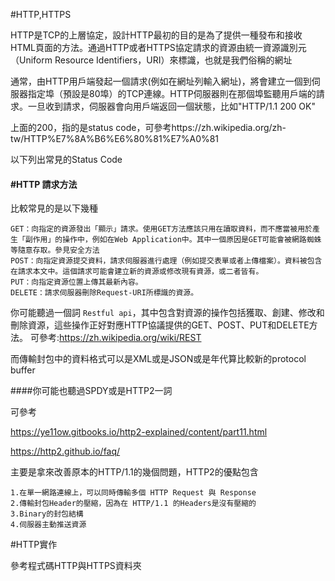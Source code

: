 #HTTP,HTTPS

HTTP是TCP的上層協定，設計HTTP最初的目的是為了提供一種發布和接收HTML頁面的方法。通過HTTP或者HTTPS協定請求的資源由統一資源識別元（Uniform Resource Identifiers，URI）來標識，也就是我們俗稱的網址

通常，由HTTP用戶端發起一個請求(例如在網址列輸入網址)，將會建立一個到伺服器指定埠（預設是80埠）的TCP連線。HTTP伺服器則在那個埠監聽用戶端的請求。一旦收到請求，伺服器會向用戶端返回一個狀態，比如"HTTP/1.1 200 OK"

上面的200，指的是status code，可參考https://zh.wikipedia.org/zh-tw/HTTP%E7%8A%B6%E6%80%81%E7%A0%81

以下列出常見的Status Code


#### #HTTP 請求方法
比較常見的是以下幾種

```
GET：向指定的資源發出「顯示」請求。使用GET方法應該只用在讀取資料，而不應當被用於產生「副作用」的操作中，例如在Web Application中。其中一個原因是GET可能會被網路蜘蛛等隨意存取。參見安全方法
POST：向指定資源提交資料，請求伺服器進行處理（例如提交表單或者上傳檔案）。資料被包含在請求本文中。這個請求可能會建立新的資源或修改現有資源，或二者皆有。
PUT：向指定資源位置上傳其最新內容。
DELETE：請求伺服器刪除Request-URI所標識的資源。
```
你可能聽過一個詞 `Restful api`，其中包含對資源的操作包括獲取、創建、修改和刪除資源，這些操作正好對應HTTP協議提供的GET、POST、PUT和DELETE方法。
可參考:https://zh.wikipedia.org/wiki/REST

而傳輸封包中的資料格式可以是XML或是JSON或是年代算比較新的protocol buffer

####你可能也聽過SPDY或是HTTP2一詞

可參考

https://ye11ow.gitbooks.io/http2-explained/content/part11.html

https://http2.github.io/faq/

主要是拿來改善原本的HTTP/1.1的幾個問題，HTTP2的優點包含

```
1.在單一網路連線上，可以同時傳輸多個 HTTP Request 與 Response
2.傳輸封包Header的壓縮，因為在 HTTP/1.1 的Headers是沒有壓縮的
3.Binary的封包結構
4.伺服器主動推送資源
```

#HTTP實作

參考程式碼HTTP與HTTPS資料夾